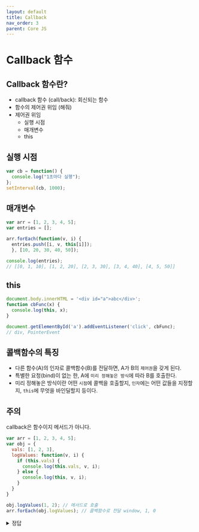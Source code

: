 ```yaml
---
layout: default
title: Callback
nav_order: 3
parent: Core JS
---
```


# Callback 함수

## Callback 함수란?
- callback 함수 (call/back): 회신되는 함수
- 함수의 제어권 위임 (해줘)
- 제어권 위임
  - 실행 시점
  - 매개변수
  - this

## 실행 시점

```js
var cb = function() {
  console.log("1초마다 실행");
};
setInterval(cb, 1000);
```

## 매개변수
```js
var arr = [1, 2, 3, 4, 5];
var entries = [];

arr.forEach(function(v, i) {
  entries.push([i, v, this[i]]);
  }, [10, 20, 30, 40, 50]);

console.log(entries);
// [[0, 1, 10], [1, 2, 20], [2, 3, 30], [3, 4, 40], [4, 5, 50]]
```


## this

```js
document.body.innerHTML = '<div id="a">abc</div>';
function cbFunc(x) {
  console.log(this, x);
}

document.getElementById('a').addEventListener('click', cbFunc);
// div, PointerEvent
```


## 콜백함수의 특징
- 다른 함수(A)의 인자로 콜백함수(B)를 전달하면, A가 B의 `제어권`을 갖게 된다.
- 특별한 요청(bind)이 없는 한, A에 `미리 정해놓은 방식`에 따라 B를 호출한다.
- 미리 정해놓은 방식이란 어떤 `시점`에 콜백을 호출할지, `인자`에는 어떤 값들을 지정할지, `this`에 무엇을 바인딜할지 등이다.

## 주의
callback은 함수이지 메서드가 아니다.

```js
var arr = [1, 2, 3, 4, 5];
var obj = {
  vals: [1, 2, 3],
  logValues: function(v, i) {
    if (this.vals) {
      console.log(this.vals, v, i);
    } else {
      console.log(this, v, i);
    }
  }
}

obj.logValues(1, 2); // 메서드로 호출
arr.forEach(obj.logValues); // 콜백함수로 전달 window, 1, 0
```

<details>
<summary>정답</summary>

```
[1, 2, 3], 1, 2
window, 1, 0
window, 2, 1
window, 3, 2
window, 4, 3
window, 5, 4
```
- 첫번째는 메서드로서 호출
- 두번쨰는 콜백함수로 호출

</details>